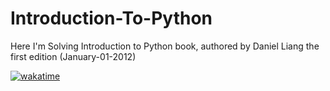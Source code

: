 # Introduction-To-Python
<p style="background-color=red">Here I'm Solving Introduction to Python book, authored by Daniel Liang the first edition (January-01-2012)</p>
<a href="https://wakatime.com/badge/user/018eec1d-b157-419d-b129-8c91883e085e/project/fd23a694-53a2-4c4c-bf59-08ea149b608d"><img src="https://wakatime.com/badge/user/018eec1d-b157-419d-b129-8c91883e085e/project/fd23a694-53a2-4c4c-bf59-08ea149b608d.svg" alt="wakatime"></a>
